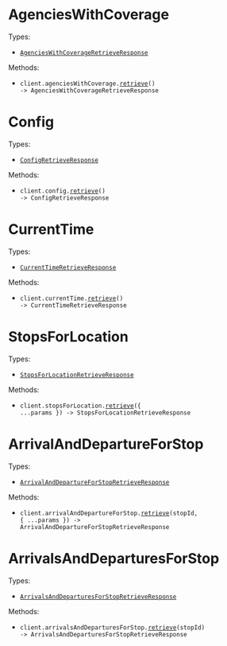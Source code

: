 # AgenciesWithCoverage

Types:

- <code><a href="./src/resources/agencies-with-coverage.ts">AgenciesWithCoverageRetrieveResponse</a></code>

Methods:

- <code title="get /api/where/agencies-with-coverage.json">client.agenciesWithCoverage.<a href="./src/resources/agencies-with-coverage.ts">retrieve</a>() -> AgenciesWithCoverageRetrieveResponse</code>

# Config

Types:

- <code><a href="./src/resources/config.ts">ConfigRetrieveResponse</a></code>

Methods:

- <code title="get /api/where/config.json">client.config.<a href="./src/resources/config.ts">retrieve</a>() -> ConfigRetrieveResponse</code>

# CurrentTime

Types:

- <code><a href="./src/resources/current-time.ts">CurrentTimeRetrieveResponse</a></code>

Methods:

- <code title="get /api/where/current-time.json">client.currentTime.<a href="./src/resources/current-time.ts">retrieve</a>() -> CurrentTimeRetrieveResponse</code>

# StopsForLocation

Types:

- <code><a href="./src/resources/stops-for-location.ts">StopsForLocationRetrieveResponse</a></code>

Methods:

- <code title="get /api/where/stops-for-location.json">client.stopsForLocation.<a href="./src/resources/stops-for-location.ts">retrieve</a>({ ...params }) -> StopsForLocationRetrieveResponse</code>

# ArrivalAndDepartureForStop

Types:

- <code><a href="./src/resources/arrival-and-departure-for-stop.ts">ArrivalAndDepartureForStopRetrieveResponse</a></code>

Methods:

- <code title="get /api/where/arrival-and-departure-for-stop/{stopID}.json">client.arrivalAndDepartureForStop.<a href="./src/resources/arrival-and-departure-for-stop.ts">retrieve</a>(stopId, { ...params }) -> ArrivalAndDepartureForStopRetrieveResponse</code>

# ArrivalsAndDeparturesForStop

Types:

- <code><a href="./src/resources/arrivals-and-departures-for-stop.ts">ArrivalsAndDeparturesForStopRetrieveResponse</a></code>

Methods:

- <code title="get /api/where/arrivals-and-departures-for-stop/{stopID}">client.arrivalsAndDeparturesForStop.<a href="./src/resources/arrivals-and-departures-for-stop.ts">retrieve</a>(stopId) -> ArrivalsAndDeparturesForStopRetrieveResponse</code>
